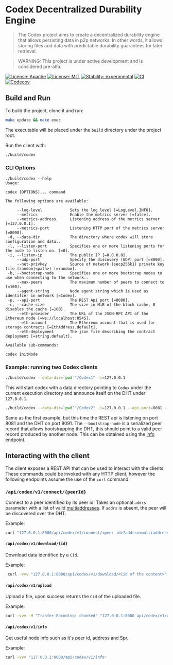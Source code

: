 # Codex Decentralized Durability Engine

> The Codex project aims to create a decentralized durability engine that allows persisting data in p2p networks. In other words, it allows storing files and data with predictable durability guarantees for later retrieval.

> WARNING: This project is under active development and is considered pre-alfa.

[![License: Apache](https://img.shields.io/badge/License-Apache%202.0-blue.svg)](https://opensource.org/licenses/Apache-2.0)
[![License: MIT](https://img.shields.io/badge/License-MIT-blue.svg)](https://opensource.org/licenses/MIT)
[![Stability: experimental](https://img.shields.io/badge/stability-experimental-orange.svg)](#stability)
[![CI](https://github.com/status-im/nim-codex/actions/workflows/ci.yml/badge.svg?branch=main)](https://github.com/status-im/nim-codex/actions?query=workflow%3ACI+branch%3Amain)
[![Codecov](https://codecov.io/gh/status-im/nim-codex/branch/main/graph/badge.svg?token=XFmCyPSNzW)](https://codecov.io/gh/status-im/nim-codex)


## Build and Run

To build the project, clone it and run:

```bash
make update && make exec
```

The executable will be placed under the `build` directory under the project root.

Run the client with:

```bash
./build/codex
```

### CLI Options

```
./build/codex --help
Usage:

codex [OPTIONS]... command

The following options are available:

     --log-level            Sets the log level [=LogLevel.INFO].
     --metrics              Enable the metrics server [=false].
     --metrics-address      Listening address of the metrics server [=127.0.0.1].
     --metrics-port         Listening HTTP port of the metrics server [=8008].
 -d, --data-dir             The directory where codex will store configuration and data..
 -l, --listen-port          Specifies one or more listening ports for the node to listen on. [=0].
 -i, --listen-ip            The public IP [=0.0.0.0].
     --udp-port             Specify the discovery (UDP) port [=8090].
     --net-privkey          Source of network (secp256k1) private key file (random|<path>) [=random].
 -b, --bootstrap-node       Specifies one or more bootstrap nodes to use when connecting to the network..
     --max-peers            The maximum number of peers to connect to [=160].
     --agent-string         Node agent string which is used as identifier in network [=Codex].
 -p, --api-port             The REST Api port [=8080].
 -c, --cache-size           The size in MiB of the block cache, 0 disables the cache [=100].
     --eth-provider         The URL of the JSON-RPC API of the Ethereum node [=ws://localhost:8545].
     --eth-account          The Ethereum account that is used for storage contracts [=EthAddress.default].
     --eth-deployment       The json file describing the contract deployment [=string.default].

Available sub-commands:

codex initNode
```

### Example: running two Codex clients

```bash
./build/codex --data-dir=`pwd`"/Codex1" -i=127.0.0.1
```

This will start codex with a data directory pointing to `Codex` under the current execution directory and announce itself on the DHT under `127.0.0.1`.

```bash
./build/codex --data-dir=`pwd`"/Codex2" -i=127.0.0.1 --api-port=8081 --udp-port=8091 --bootstrap-node=spr:CiUIAhIhAmqg5fVU2yxPStLdUOWgwrkWZMHW2MHf6i6l8IjA4tssEgIDARpICicAJQgCEiECaqDl9VTbLE9K0t1Q5aDCuRZkwdbYwd_qLqXwiMDi2ywQ5v2VlAYaCwoJBH8AAAGRAh-aGgoKCAR_AAABBts3KkcwRQIhAPOKl38CviplVbMVnA_9q3N1K_nk5oGuNp7DWeOqiJzzAiATQ2acPyQvPxLU9YS-TiVo4RUXndRcwMFMX2Yjhw8k3A
```

Same as the first example, but this time the REST api is listening on port 8081 and the DHT on port 8091. The `--bootstrap-node` is a serialized peer record that allows bootstrapping the DHT, this should point to a valid peer record produced by another node. This can be obtained using the [info](#apicodexv1info) endpoint.

## Interacting with the client

The client exposes a REST API that can be used to interact with the clients. These commands could be invoked with any HTTP client, however the following endpoints assume the use of the `curl` command.

### `/api/codex/v1/connect/{peerId}`

Connect to a peer identified by its peer id. Takes an optional `addrs` parameter with a list of valid [multiaddresses](https://multiformats.io/multiaddr/). If `addrs` is absent, the peer will be discovered over the DHT.

Example:

```bash
curl "127.0.0.1:8080/api/codex/v1/connect/<peer id>?addrs=<multiaddress>"
```

#### `/api/codex/v1/download/{id}`

Download data identified by a `Cid`.

Example:

```bash
 curl -vvv "127.0.0.1:8080/api/codex/v1/download/<Cid of the content>" --output <name of output file>
 ```

#### `/api/codex/v1/upload`

Upload a file, upon success returns the `Cid` of the uploaded file.

Example:

```bash
curl -vvv -H "Tranfer-Encoding: chunked" "127.0.0.1:8080 api/codex/v1/upload" -X POST --data-binary "@<path to file>"
```

#### `/api/codex/v1/info`

Get useful node info such as it's peer id, address and Spr.

Example:

```bash
curl -vvv "127.0.0.1:8080/api/codex/v1/info"
```
